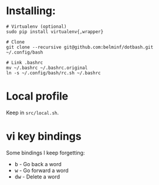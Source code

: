 # Installing:
```
# Virtualenv (optional)
sudo pip install virtualenv{,wrapper}

# Clone
git clone --recursive git@github.com:belminf/dotbash.git ~/.config/bash

# Link .bashrc
mv ~/.bashrc ~/.bashrc.original
ln -s ~/.config/bash/rc.sh ~/.bashrc
```

# Local profile
Keep in `src/local.sh`.

# vi key bindings
Some bindings I keep forgetting:

* <kbd>b</kbd> - Go back a word 
* <kbd>w</kbd> - Go forward a word 
* <kbd>dw</kbd> - Delete a word
